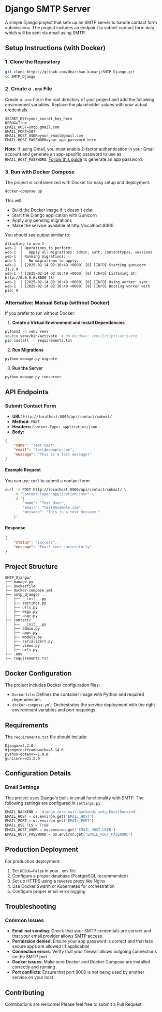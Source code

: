 # Django SMTP Server

A simple Django project that sets up an SMTP server to handle contact form submissions. The project includes an endpoint to submit contact form data which will be sent via email using SMTP.

## Setup Instructions (with Docker)

### 1. Clone the Repository

```bash
git clone https://github.com/dharshan-kumarj/SMTP_Django.git
cd SMTP_Django
```

### 2. Create a `.env` File

Create a `.env` file in the root directory of your project and add the following environment variables. Replace the placeholder values with your actual credentials.

```
SECRET_KEY=your_secret_key_here
DEBUG=True
EMAIL_HOST=smtp.gmail.com
EMAIL_PORT=587
EMAIL_HOST_USER=your_email@gmail.com
EMAIL_HOST_PASSWORD=your_app_password_here
```

**Note:** If using Gmail, you must enable 2-factor authentication in your Gmail account and generate an app-specific password to use as `EMAIL_HOST_PASSWORD`. [Follow this guide](https://support.google.com/accounts/answer/185833) to generate an app password.

### 3. Run with Docker Compose

The project is containerized with Docker for easy setup and deployment.

```bash
docker-compose up
```

This will:
- Build the Docker image if it doesn't exist
- Start the Django application with Gunicorn
- Apply any pending migrations
- Make the service available at http://localhost:8000

You should see output similar to:
```
Attaching to web-1
web-1  | Operations to perform:
web-1  |   Apply all migrations: admin, auth, contenttypes, sessions
web-1  | Running migrations:
web-1  |   No migrations to apply.
web-1  | [2025-02-14 02:16:49 +0000] [8] [INFO] Starting gunicorn 21.2.0
web-1  | [2025-02-14 02:16:49 +0000] [8] [INFO] Listening at: http://0.0.0.0:8000 (8)
web-1  | [2025-02-14 02:16:49 +0000] [8] [INFO] Using worker: sync
web-1  | [2025-02-14 02:16:49 +0000] [9] [INFO] Booting worker with pid: 9
```

### Alternative: Manual Setup (without Docker)

If you prefer to run without Docker:

1. **Create a Virtual Environment and Install Dependencies**
```bash
python3 -m venv venv
source venv/bin/activate  # On Windows: venv\Scripts\activate
pip install -r requirements.txt
```

2. **Run Migrations**
```bash
python manage.py migrate
```

3. **Run the Server**
```bash
python manage.py runserver
```

## API Endpoints

### Submit Contact Form

* **URL:** `http://localhost:8000/api/contact/submit/`
* **Method:** `POST`
* **Headers:** `Content-Type: application/json`
* **Body:**

```json
{
    "name": "Test User",
    "email": "test@example.com",
    "message": "This is a test message!"
}
```

#### Example Request

You can use `curl` to submit a contact form:

```bash
curl -X POST http://localhost:8000/api/contact/submit/ \
    -H "Content-Type: application/json" \
    -d '{
        "name": "Test User",
        "email": "test@example.com",
        "message": "This is a test message!"
    }'
```

#### Response

```json
{
    "status": "success",
    "message": "Email sent successfully"
}
```

## Project Structure

```
SMTP_Django/
├── manage.py
├── Dockerfile
├── docker-compose.yml
├── smtp_django/
│   ├── __init__.py
│   ├── settings.py
│   ├── urls.py
│   ├── wsgi.py
│   ├── asgi.py
├── contact/
│   ├── __init__.py
│   ├── admin.py
│   ├── apps.py
│   ├── models.py
│   ├── serializers.py
│   ├── views.py
│   ├── urls.py
├── .env
├── requirements.txt
```

## Docker Configuration

The project includes Docker configuration files:

- `Dockerfile`: Defines the container image with Python and required dependencies
- `docker-compose.yml`: Orchestrates the service deployment with the right environment variables and port mappings

## Requirements

The `requirements.txt` file should include:

```
Django>=4.2.0
djangorestframework>=3.14.0
python-dotenv>=1.0.0
gunicorn>=21.2.0
```

## Configuration Details

### Email Settings

This project uses Django's built-in email functionality with SMTP. The following settings are configured in `settings.py`:

```python
EMAIL_BACKEND = 'django.core.mail.backends.smtp.EmailBackend'
EMAIL_HOST = os.environ.get('EMAIL_HOST')
EMAIL_PORT = os.environ.get('EMAIL_PORT')
EMAIL_USE_TLS = True
EMAIL_HOST_USER = os.environ.get('EMAIL_HOST_USER')
EMAIL_HOST_PASSWORD = os.environ.get('EMAIL_HOST_PASSWORD')
```

## Production Deployment

For production deployment:

1. Set `DEBUG=False` in your `.env` file
2. Configure a proper database (PostgreSQL recommended)
3. Set up HTTPS using a reverse proxy like Nginx
4. Use Docker Swarm or Kubernetes for orchestration
5. Configure proper email error logging

## Troubleshooting

### Common Issues

- **Email not sending**: Check that your SMTP credentials are correct and that your email provider allows SMTP access
- **Permission denied**: Ensure your app password is correct and that less secure apps are allowed (if applicable)
- **Connection errors**: Verify that your firewall allows outgoing connections on the SMTP port
- **Docker issues**: Make sure Docker and Docker Compose are installed correctly and running
- **Port conflicts**: Ensure that port 8000 is not being used by another service on your host

## Contributing

Contributions are welcome! Please feel free to submit a Pull Request.

